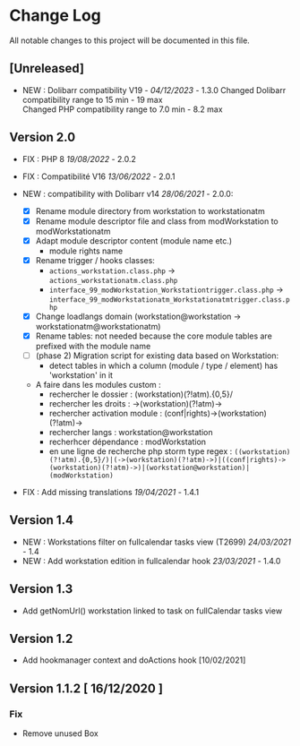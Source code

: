 # Change Log
All notable changes to this project will be documented in this file.

## [Unreleased]

- NEW : Dolibarr compatibility V19 - *04/12/2023* - 1.3.0 
  	Changed Dolibarr compatibility range to 15 min - 19 max  
  	Changed PHP compatibility range to 7.0 min - 8.2 max

## Version 2.0

- FIX : PHP 8 *19/08/2022* - 2.0.2
- FIX : Compatibilité V16 *13/06/2022* - 2.0.1
- NEW : compatibility with Dolibarr v14 *28/06/2021* - 2.0.0:
     * [x] Rename module directory from workstation to workstationatm
     * [x] Rename module descriptor file and class from modWorkstation to modWorkstationatm
     * [x] Adapt module descriptor content (module name etc.)
        - module rights name
     * [x] Rename trigger / hooks classes:
        - `actions_workstation.class.php` → `actions_workstationatm.class.php`
        - `interface_99_modWorkstation_Workstationtrigger.class.php` → `interface_99_modWorkstationatm_Workstationatmtrigger.class.php`
     * [x] Change loadlangs domain (workstation@workstation → workstationatm@workstationatm)
     * [x] Rename tables: not needed because the core module tables are prefixed with the module name
     * [ ] (phase 2) Migration script for existing data based on Workstation:
        - detect tables in which a column (module / type / element) has 'workstation' in it

    * A faire dans les modules custom :  
        - rechercher le dossier  :  (workstation)(?!atm).{0,5}/
        - rechercher les droits  :  ->(workstation)(?!atm)->  
        - rechercher activation module  :  (conf|rights)->(workstation)(?!atm)->  
        - rechercher langs  :  workstation@workstation  
        - recherhcer dépendance : modWorkstation  
        - en une ligne de recherche php storm type regex :
          ```((workstation)(?!atm).{0,5}/)|(->(workstation)(?!atm)->)|((conf|rights)->(workstation)(?!atm)->)|(workstation@workstation)|(modWorkstation)```

- FIX : Add missing translations *19/04/2021* - 1.4.1

## Version 1.4

- NEW : Workstations filter on fullcalendar tasks view (T2699) *24/03/2021* - 1.4
- NEW : Add workstation edition in fullcalendar hook *23/03/2021* - 1.4.0

## Version 1.3

- Add getNomUrl() workstation linked to task on fullCalendar tasks view

## Version 1.2

- Add hookmanager context and doActions hook [10/02/2021]

## Version 1.1.2 [ 16/12/2020 ]

### Fix 

- Remove unused Box

